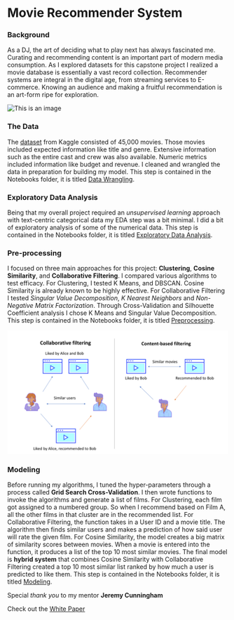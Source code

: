 # Movie Recommender System
### Background
As a DJ, the art of deciding what to play next has always fascinated me. Curating and recommending content is an important part of modern media consumption. As I explored datasets for this capstone project I realized a movie database is essentially a vast record collection. Recommender systems are integral in the digital age, from streaming services to E-commerce. Knowing an audience and making a fruitful recommendation is an art-form ripe for exploration. 

![This is an image](Images/Screen%20Shot%202021-11-30%20at%206.46.10%20PM.png)
### The Data
The [dataset](https://www.kaggle.com/rounakbanik/the-movies-dataset) from Kaggle consisted of 45,000 movies. Those movies included expected information like title and genre. Extensive information such as the entire cast and crew was also available. Numeric metrics included information like budget and revenue. I cleaned and wrangled the data in preparation for building my model. This step is contained in the Notebooks folder, it is titled [Data Wrangling](https://github.com/LiftedAquatic/Movie-Recommender-System/blob/main/Notebooks/Data%20Wrangling.ipynb).
### Exploratory Data Analysis
Being that my overall project required an *unsupervised learning* approach with text-centric categorical data my EDA step was a bit minimal. I did a bit of exploratory analysis of some of the numerical data. This step is contained in the Notebooks folder, it is titled [Exploratory Data Analysis](https://github.com/LiftedAquatic/Movie-Recommender-System/blob/main/Notebooks/Exploratory%20Data%20Analysis.ipynb).
### Pre-processing
I focused on three main approaches for this project: **Clustering**, **Cosine Similarity**, and **Collaborative Filtering**. I compared various algorithms to test efficacy. For Clustering, I tested K Means, and DBSCAN. Cosine Similarity is already known to be highly effective. For Collaborative Filtering I tested *Singular Value Decomposition*, *K Nearest Neighbors* and *Non-Negative Matrix Factorization*. Through Cross-Validation and Silhouette Coefficient analysis I chose K Means and Singular Value Decomposition. This step is contained in the Notebooks folder, it is titled [Preprocessing](https://github.com/LiftedAquatic/Movie-Recommender-System/blob/main/Notebooks/Preprocessing.ipynb).

![This is an image](Images/recommenders.png)
### Modeling
Before running my algorithms, I tuned the hyper-parameters through a process called **Grid Search Cross-Validation**. I then wrote functions to invoke the algorithms and generate a list of films. For Clustering, each film got assigned to a numbered group. So when I recommend based on Film A, all the other films in that cluster are in the recommended list. For Collaborative Filtering, the function takes in a User ID and a movie title. The algorithm then finds similar users and makes a prediction of how said user will rate the given film. For Cosine Similarity, the model creates a big matrix of similarity scores between movies. When a movie is entered into the function, it produces a list of the top 10 most similar movies. The final model is **hybrid system** that combines Cosine Similarity with Collaborative Filtering created a top 10 most similar list ranked by how much a user is predicted to like them. This step is contained in the Notebooks folder, it is titled [Modeling](https://github.com/LiftedAquatic/Movie-Recommender-System/blob/main/Notebooks/Modeling.ipynb).

Special *thank you* to my mentor **Jeremy Cunningham** 

Check out the [White Paper](https://github.com/LiftedAquatic/Movie-Recommender-System/blob/main/White%20Paper.pdf)
